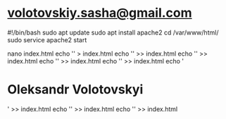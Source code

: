 # volotovskiy.sasha@gmail.com

#!/bin/bash
sudo apt update
sudo apt install apache2
cd /var/www/html/
sudo service apache2 start

nano index.html
echo '<!DOCTYPE html>' > index.html
echo '<html>' >> index.html
echo '<head>' >> index.html
echo '</head>' >> index.html
echo '<body>' >> index.html
echo '<h1>Oleksandr Volotovskyi</h1>' >> index.html
echo '</body>' >> index.html
echo '</html>' >> index.html
